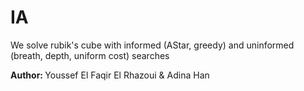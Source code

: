 # IA
We solve rubik's cube with informed (AStar, greedy) and uninformed (breath, depth, uniform cost) searches

<b>Author: </b>Youssef El Faqir El Rhazoui & Adina Han
